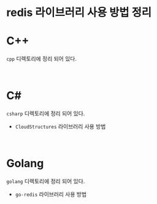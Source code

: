 # redis 라이브러리 사용 방법 정리
  
# C++  
`cpp` 디렉토리에 정리 되어 있다.  
  

<br>    
  
# C# 
`csharp` 디렉토리에 정리 되어 있다.    
  
- `CloudStructures` 라이브러리 사용 방법
  
  
<br>    
  
# Golang    
`golang` 디렉토리에 정리 되어 있다.    
  
- `go-redis` 라이브러리 사용 방법
  